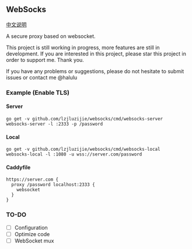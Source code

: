 ## WebSocks

[中文说明](https://github.com/lzjluzijie/websocks/blob/master/README-zh.md)

A secure proxy based on websocket.

This project is still working in progress, more features are still in development. If you are interested in this project, please star this project in order to support me. Thank you.

If you have any problems or suggestions, please do not hesitate to submit issues or contact me @halulu

### Example (Enable TLS)

#### Server

```
go get -v github.com/lzjluzijie/websocks/cmd/websocks-server
websocks-server -l :2333 -p /password
```

#### Local

```
go get -v github.com/lzjluzijie/websocks/cmd/websocks-local
websocks-local -l :1080 -u wss://server.com/password
```

#### Caddyfile
```
https://server.com {
  proxy /password localhost:2333 {
    websocket
  }
}
```

### TO-DO

 - [ ] Configuration
 - [ ] Optimize code
 - [ ] WebSocket mux